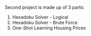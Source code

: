 Second project is made up of 3 parts:
1. Hexadoku Solver - Logical
2. Hexadoku Solver - Brute Force
3. One-Shot Learning Housing Prices
